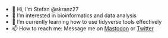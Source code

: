 - 👋 Hi, I’m Stefan @skranz27
- 👀 I’m interested in bioinformatics and data analysis
- 🌱 I’m currently learning how to use tidyverse tools effectively
- 📫 How to reach me: Message me on [Mastodon](https://mastodontech.de/web/accounts/66787) or [Twitter](https://twitter.com/skranz0)

<!---
skranz27/skranz27 is a ✨ special ✨ repository because its `README.md` (this file) appears on your GitHub profile.
You can click the Preview link to take a look at your changes.
--->
